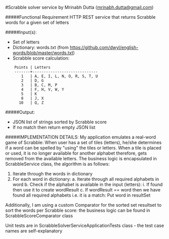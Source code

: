 #Scrabble solver service by Mrinabh Dutta (mrinabh.dutta@gmail.com)

#####Functional Requirement
HTTP REST service that returns Scrabble words for a given set of letters


#####Input(s):
* Set of letters
* Dictionary: words.txt (from https://github.com/dwyl/english-words/blob/master/words.txt)
* Scrabble score calculation:

```
    Points | Letters
    -------+-----------------------------
       1   | A, E, I, L, N, O, R, S, T, U
       2   | D, G
       3   | B, C, M, P
       4   | F, H, V, W, Y
       5   | K
       8   | J, X
      10   | Q, Z
```
#####Output:
* JSON list of strings sorted by Scrabble score
* If no match then return empty JSON list



#####IMPLEMENTATION DETAILS:
My application emulates a real-word game of Scrabble: When user has a set of tiles (letters), he/she determines if a word can be spelled by "using" the tiles or letters. When a tile is placed or used, it is no longer available for another alphabet therefore, gets removed from the available letters. The business logic is encapsulated in ScrabbleService class, the algorithm is as follows:

1. Iterate through the words in dictionary
2. For each word in dictionary:
    a. Iterate through all required alphabets in word
    b. Check if the alphabet is available in the input (letters):
    		i. If found then use it to create wordResult
	c. If wordResult == word then we have found all required alphabets i.e. it is a match: Put word in resultSet
	
Additionally, I am using a custom Comparator for the sorted set resultset to sort the words per Scrabble score: the business logic can be found in ScrabbleScoreComparator class

Unit tests are in ScrabbleSolverServiceApplicationTests class - the test case names are self-explanatory
